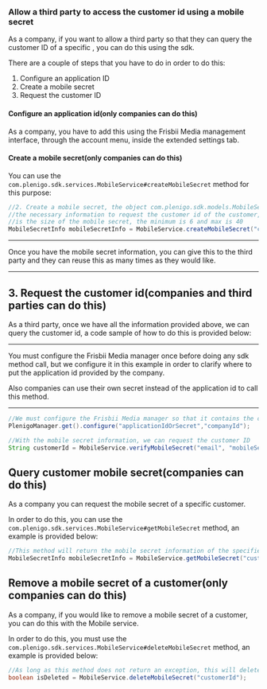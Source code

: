 ### Allow a third party to access the customer id using a mobile secret

As a company, if you want to allow a third party so that they can query the customer ID of a specific , you can do this using the sdk. 

There are a couple of steps that you have to do in order to do this:

1. Configure an application ID
2. Create a mobile secret
3. Request the customer ID

#### Configure an application id(only companies can do this)

As a company, you have to add this using the Frisbii Media management interface, through the account menu, inside the extended settings tab.

#### Create a mobile secret(only companies can do this)

You can use the `com.plenigo.sdk.services.MobileService#createMobileSecret` method for this purpose:

```java
//2. Create a mobile secret, the object com.plenigo.sdk.models.MobileSecretInfo contains
//the necessary information to request the customer id of the customer, the second parameter
//is the size of the mobile secret, the minimum is 6 and max is 40
MobileSecretInfo mobileSecretInfo = MobileService.createMobileSecret("customerId", 6);
```

***
Once you have the mobile secret information, you can give this to the third party and they can reuse this as many times as they would like.
***

## 3. Request the customer id(companies and third parties can do this)

As a third party, once we have all the information provided above, we can query the customer id, a code sample of how to do this is provided below:

***
You must configure the Frisbii Media manager once before doing any sdk method call, but we configure it in this example in order to clarify where to put the application id provided by the company.

Also companies can use their own secret instead of the application id to call this method.
***

```java
//We must configure the Frisbii Media manager so that it contains the company ID and the application ID that the //company provided, please note that application id is the one provided above in the first step
PlenigoManager.get().configure("applicationIdOrSecret","companyId");

//With the mobile secret information, we can request the customer ID
String customerId = MobileService.verifyMobileSecret("email", "mobileSecret");
```
## Query customer mobile secret(companies can do this)

As a company you can request the mobile secret of a specific customer.

In order to do this, you can use the `com.plenigo.sdk.services.MobileService#getMobileSecret` method, an example is provided below:

```java
//This method will return the mobile secret information of the specified customer
MobileSecretInfo mobileSecretInfo = MobileService.getMobileSecret("customerId");
```

## Remove a mobile secret of a customer(only companies can do this)

As a company, if you would like to remove a mobile secret of a customer, you can do this with the Mobile  service.

In order to do this, you must use the `com.plenigo.sdk.services.MobileService#deleteMobileSecret` method, an example is provided below:

```java
//As long as this method does not return an exception, this will delete the mobile secret for the specific customer
boolean isDeleted = MobileService.deleteMobileSecret("customerId");
```
